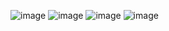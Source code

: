 ![image](https://github.com/user-attachments/assets/96586209-3f62-4ec7-8020-ef8b27e03d3a)
![image](https://github.com/user-attachments/assets/960cb067-10cd-4080-84c6-60bd9721a5cc)
![image](https://github.com/user-attachments/assets/eae3058d-8627-4a7d-9cff-9146944c3eb5)
![image](https://github.com/user-attachments/assets/340a25e5-a345-4193-9a0c-d2823ee4954e)
